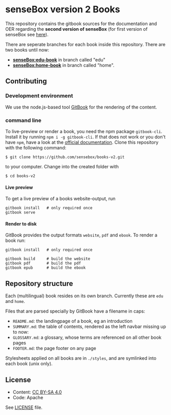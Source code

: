 # senseBox version 2 Books

This repository contains the gitbook sources for the documentation and OER regarding the <b>second version of senseBox</b> (for first version of senseBox see [here](https://github.com/sensebox/books)).

There are seperate branches for each book inside this repository. 
There are two books until now:
- <b>[senseBox:edu-book](https://github.com/sensebox/books-v2/tree/edu)</b> in branch called "edu" 
- <b>[senseBox:home-book](https://github.com/sensebox/books-v2/tree/home)</b> in branch called "home".

## Contributing 

### Development environment
We use the node.js-based tool [GitBook](https://github.com/GitbookIO/gitbook) for the rendering of the content.

### command line
To live-preview or render a book, you need the npm package `gitbook-cli`.
Install it by running `npm i -g gitbook-cli`. If that does not work or you don't have `npm`, have a look at the [official documentation](https://github.com/GitbookIO/gitbook/blob/master/docs/setup.md).
Clone this repository with the following command:
```
$ git clone https://github.com/sensebox/books-v2.git
```
to your computer. Change into the created folder with
```
$ cd books-v2
```

#### Live preview
To get a live preview of a books website-output, run
```
gitbook install   # only required once
gitbook serve
```

#### Render to disk
GitBook provides the output formats `website`, `pdf` and `ebook`.
To render a book run:
```
gitbook install   # only required once

gitbook build     # build the website
gitbook pdf       # build the pdf
gitbook epub      # build the ebook
```

## Repository structure

Each (multilingual) book resides on its own branch.
Currently these are `edu` and `home`.

Files that are parsed specially by GitBook have a filename in caps:

- `README.md`: the landingpage of a book, eg an introduction
- `SUMMARY.md`: the table of contents, rendered as the left navbar
missing up to now:
- `GLOSSARY.md`: a glossary, whose terms are referenced on all other book pages
- `FOOTER.md`: the page footer on any page

Stylesheets applied on all books are in `./styles`, and are symlinked into each book (unix only).

## License
- Content: [CC BY-SA 4.0](https://creativecommons.org/licenses/by-sa/4.0/)
- Code: Apache

See [LICENSE](https://github.com/sensebox/books/blob/master/LICENSE) file.